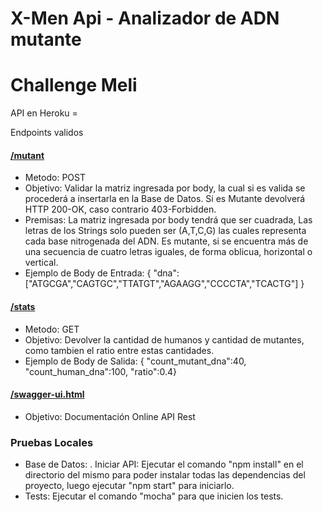 # X-Men Api - Analizador de ADN mutante
# Challenge Meli
API en Heroku = 

Endpoints validos
#### [/mutant](https://github.com/GodoyGabriel/MutantDnaAnalyzer)
* Metodo: POST 
* Objetivo: Validar la matriz ingresada por body, la cual si es valida se procederá a insertarla en la Base de Datos. Si es Mutante devolverá HTTP 200-OK, caso contrario 403-Forbidden.
* Premisas: La matriz ingresada por body tendrá que ser cuadrada, Las letras de los Strings solo pueden ser (A,T,C,G) las cuales representa cada base nitrogenada del ADN. Es mutante, si se encuentra más de una secuencia de cuatro letras iguales, de forma oblicua, horizontal o vertical.
* Ejemplo de Body de Entrada:
{ "dna":["ATGCGA","CAGTGC","TTATGT","AGAAGG","CCCCTA","TCACTG"] }

#### [/stats](https://github.com/GodoyGabriel/MutantDnaAnalyzer)
* Metodo: GET
* Objetivo: Devolver la cantidad de humanos y cantidad de mutantes, como tambien el ratio entre estas cantidades.
* Ejemplo de Body de Salida: { "count_mutant_dna":40, "count_human_dna":100, "ratio":0.4}

#### [/swagger-ui.html](https://github.com/GodoyGabriel/MutantDnaAnalyzer)
* Objetivo: Documentación Online API Rest

### Pruebas Locales
* Base de Datos: .
Iniciar API: Ejecutar el comando "npm install" en el directorio del mismo para poder instalar todas las dependencias del proyecto, luego ejecutar "npm start" para iniciarlo.
* Tests: Ejecutar el comando "mocha" para que inicien los tests.